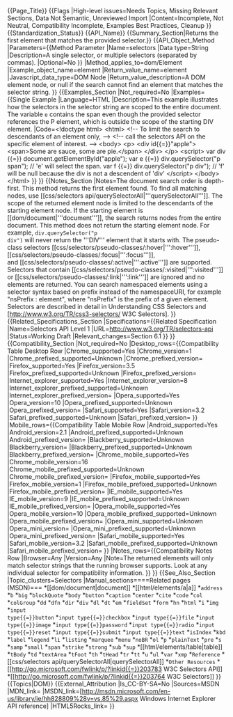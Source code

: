{{Page_Title}}
{{Flags
|High-level issues=Needs Topics, Missing Relevant Sections, Data Not Semantic, Unreviewed Import
|Content=Incomplete, Not Neutral, Compatibility Incomplete, Examples Best Practices, Cleanup
}}
{{Standardization_Status}}
{{API_Name}}
{{Summary_Section|Returns the first element that matches the provided selector.}}
{{API_Object_Method
|Parameters={{Method Parameter
|Name=selectors
|Data type=String
|Description=A single selector, or multiple selectors (separated by commas).
|Optional=No
}}
|Method_applies_to=dom/Element
|Example_object_name=element
|Return_value_name=element
|Javascript_data_type=DOM Node
|Return_value_description=A DOM element node, or null if the search cannot find an element that matches the selector string.
}}
{{Examples_Section
|Not_required=No
|Examples={{Single Example
|Language=HTML
|Description=This example illustrates how the selectors in the selector string
are scoped to the entire document. The variable <code>e</code>
contains the span even though the provided selector references
the P element, which is outside the scope of the starting DIV element.
|Code=&lt;!doctype html&gt;
&lt;html&gt;
&lt;!-- To limit the search to descendants of an element only, --&gt;
&lt;!-- call the selectors API on the specific element of interest. --&gt;
&lt;body&gt;
    &lt;p&gt;
        &lt;div id{{=}}"apple"&gt;
        &lt;span&gt;Some are sauce, some are pie.&lt;/span&gt;
        &lt;/div&gt;
    &lt;/p&gt;
&lt;script&gt;
    var div {{=}} document.getElementById("apple");
    var   e {{=}} div.querySelector("p span");    // 'e' will select the span.
    var   f {{=}} div.querySelector("p div");     // 'f' will be null because the div is not a descendent of 'div'
&lt;/script&gt;
&lt;/body&gt;
&lt;/html&gt;
}}
}}
{{Notes_Section
|Notes=The document search order is depth-first. This method returns the first element found. To find all matching nodes, use [[css/selectors api/querySelectorAll|'''querySelectorAll''']].
The scope of the returned element node is limited to the descendants of the starting element node. If the starting element is [[dom/document|'''document''']], the search returns nodes from the entire document.
This method does not return the starting element node. For example, <code>div.querySelector("p div")</code> will never return the '''DIV''' element that it starts with.
The pseudo-class selectors
[[css/selectors/pseudo-classes/:hover|''':hover''']],
[[css/selectors/pseudo-classes/:focus|''':focus''']],  
and
[[css/selectors/pseudo-classes/:active|''':active''']] 
are supported. Selectors that contain 
[[css/selectors/pseudo-classes/:visited|''':visited''']] or 
[[css/selectors/pseudo-classes/:link|''':link''']] are ignored and no elements are returned.
You can search namespaced elements using a selector syntax based on prefix 
instead of the namespaceURI, for example "nsPrefix \: element", 
where "nsPrefix" is the prefix of a given element.
Selectors are described in detail in Understanding CSS Selectors and [http://www.w3.org/TR/css3-selectors/ W3C Selectors].
}}
{{Related_Specifications_Section
|Specifications={{Related Specification
|Name=Selectors API Level 1
|URL=http://www.w3.org/TR/selectors-api
|Status=Working Draft
|Relevant_changes=Section 6.1
}}
}}
{{Compatibility_Section
|Not_required=No
|Desktop_rows={{Compatibility Table Desktop Row
|Chrome_supported=Yes
|Chrome_version=1
|Chrome_prefixed_supported=Unknown
|Chrome_prefixed_version=
|Firefox_supported=Yes
|Firefox_version=3.5
|Firefox_prefixed_supported=Unknown
|Firefox_prefixed_version=
|Internet_explorer_supported=Yes
|Internet_explorer_version=8
|Internet_explorer_prefixed_supported=Unknown
|Internet_explorer_prefixed_version=
|Opera_supported=Yes
|Opera_version=10
|Opera_prefixed_supported=Unknown
|Opera_prefixed_version=
|Safari_supported=Yes
|Safari_version=3.2
|Safari_prefixed_supported=Unknown
|Safari_prefixed_version=
}}
|Mobile_rows={{Compatibility Table Mobile Row
|Android_supported=Yes
|Android_version=2.1
|Android_prefixed_supported=Unknown
|Android_prefixed_version=
|Blackberry_supported=Unknown
|Blackberry_version=
|Blackberry_prefixed_supported=Unknown
|Blackberry_prefixed_version=
|Chrome_mobile_supported=Yes
|Chrome_mobile_version=16
|Chrome_mobile_prefixed_supported=Unknown
|Chrome_mobile_prefixed_version=
|Firefox_mobile_supported=Yes
|Firefox_mobile_version=1
|Firefox_mobile_prefixed_supported=Unknown
|Firefox_mobile_prefixed_version=
|IE_mobile_supported=Yes
|IE_mobile_version=9
|IE_mobile_prefixed_supported=Unknown
|IE_mobile_prefixed_version=
|Opera_mobile_supported=Yes
|Opera_mobile_version=10
|Opera_mobile_prefixed_supported=Unknown
|Opera_mobile_prefixed_version=
|Opera_mini_supported=Unknown
|Opera_mini_version=
|Opera_mini_prefixed_supported=Unknown
|Opera_mini_prefixed_version=
|Safari_mobile_supported=Yes
|Safari_mobile_version=3.2
|Safari_mobile_prefixed_supported=Unknown
|Safari_mobile_prefixed_version=
}}
|Notes_rows={{Compatibility Notes Row
|Browser=Any
|Version=Any
|Note=The returned elements will only match selector strings that the running browser supports. Look at any individual selector for compatibility information.
}}
}}
{{See_Also_Section
|Topic_clusters=Selectors
|Manual_sections====Related pages (MSDN)===
*[[dom/document|document]]
*[[html/elements/a|a]]
*<code>address</code>
*<code>b</code>
*<code>big</code>
*<code>blockQuote</code>
*<code>body</code>
*<code>button</code>
*<code>caption</code>
*<code>center</code>
*<code>cite</code>
*<code>code</code>
*<code>col</code>
*<code>colGroup</code>
*<code>dd</code>
*<code>dfn</code>
*<code>dir</code>
*<code>div</code>
*<code>dl</code>
*<code>dt</code>
*<code>em</code>
*<code>fieldSet</code>
*<code>form</code>
*<code>hn</code>
*<code>html</code>
*<code>i</code>
*<code>img</code>
*<code>input type{{=}}button</code>
*<code>input type{{=}}checkbox</code>
*<code>input type{{=}}file</code>
*<code>input type{{=}}image</code>
*<code>input type{{=}}password</code>
*<code>input type{{=}}radio</code>
*<code>input type{{=}}reset</code>
*<code>input type{{=}}submit</code>
*<code>input type{{=}}text</code>
*<code>isIndex</code>
*<code>kbd</code>
*<code>label</code>
*<code>legend</code>
*<code>li</code>
*<code>listing</code>
*<code>marquee</code>
*<code>menu</code>
*<code>noBR</code>
*<code>ol</code>
*<code>p</code>
*<code>plainText</code>
*<code>pre</code>
*<code>s</code>
*<code>samp</code>
*<code>small</code>
*<code>span</code>
*<code>strike</code>
*<code>strong</code>
*<code>sub</code>
*<code>sup</code>
*[[html/elements/table|table]]
*<code>tBody</code>
*<code>td</code>
*<code>textArea</code>
*<code>tFoot</code>
*<code>th</code>
*<code>tHead</code>
*<code>tr</code>
*<code>tt</code>
*<code>u</code>
*<code>ul</code>
*<code>var</code>
*<code>xmp</code>
*<code>Reference</code>
*[[css/selectors api/querySelectorAll|querySelectorAll]]
*<code>Other Resources</code>
*[[http://go.microsoft.com/fwlink/p/?linkid{{=}}203783 W3C Selectors API]]
*[[http://go.microsoft.com/fwlink/p/?linkid{{=}}203764 W3C Selectors]]
}}
{{Topics|DOM}}
{{External_Attribution
|Is_CC-BY-SA=No
|Sources=MSDN
|MDN_link=
|MSDN_link=[http://msdn.microsoft.com/en-us/library/ie/hh828809%28v=vs.85%29.aspx Windows Internet Explorer API reference]
|HTML5Rocks_link=
}}